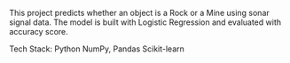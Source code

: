 This project predicts whether an object is a Rock or a Mine using sonar signal data. The model is built with Logistic Regression and evaluated with accuracy score.

Tech Stack:
Python
NumPy, Pandas
Scikit-learn
